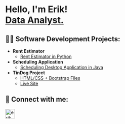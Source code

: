 <h1>Hello, I'm Erik! <br/><a href="https://github.com/erikmcgovern">Data Analyst.</a></h1>

<h2>👨‍💻 Software Development Projects:</h2>

- <b>Rent Estimator</b>
  - [Rent Estimator in Python](https://github.com/erikmcgovern/capstone)
- <b>Scheduling Application</b>
  - [Scheduling Desktop Application in Java](https://github.com/erikmcgovern/SoftwareTwo)
- <b>TinDog Project</b>
  - [HTML/CSS + Bootstrap Files](https://github.com/erikmcgovern/TinDog)
  - [Live Site](https://erikmcgovern.github.io/TinDog/)

<h2> 🤳 Connect with me:</h2>

[<img align="left" alt="erikmcgovern | LinkedIn" width="30px" src="https://cdn.jsdelivr.net/npm/simple-icons@v3/icons/linkedin.svg" />][linkedin]

[linkedin]: https://linkedin.com/in/erikmcgovern
